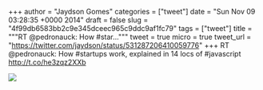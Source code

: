 
+++
author = "Jaydson Gomes"
categories = ["tweet"]
date = "Sun Nov 09 03:28:35 +0000 2014"
draft = false
slug = "4f99db6583bb2c9e345dceec965c9ddc9af1fc79"
tags = ["tweet"]
title = """RT @pedronauck: How #star..."""
tweet = true
micro = true
tweet_url = "https://twitter.com/jaydson/status/531287206410059776"
+++
RT @pedronauck: How #startups work, explained in 14 locs of #javascript http://t.co/he3zqz2XXb

![](/images/tweet-media/531287206410059776-B1OZ3SxCMAAeoko.jpg)